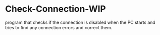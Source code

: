 # Check-Connection-WIP
program that checks if the connection is disabled when the PC starts and tries to find any connection errors and correct them.
